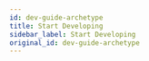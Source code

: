 ```yaml
---
id: dev-guide-archetype
title: Start Developing
sidebar_label: Start Developing
original_id: dev-guide-archetype
---
```


